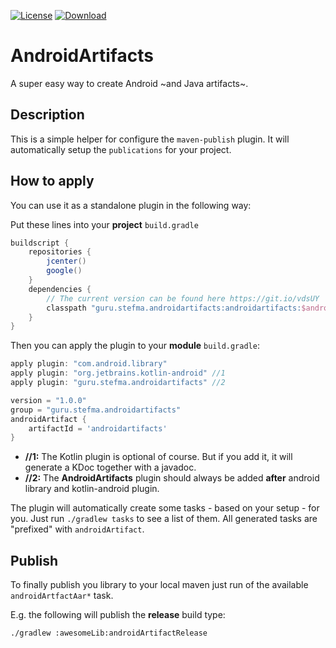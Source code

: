 [![License](https://img.shields.io/badge/License-Apache%202.0-blue.svg)](https://opensource.org/licenses/Apache-2.0)
[![Download](https://api.bintray.com/packages/stefma/maven/AndroidArtifacts/images/download.svg) ](https://bintray.com/stefma/maven/AndroidArtifacs/_latestVersion)

# AndroidArtifacts 

A super easy way to create Android ~and Java artifacts~.

## Description
This is a simple helper for configure the `maven-publish` plugin. It will automatically setup the `publications` for your project.

## How to apply
You can use it as a standalone plugin in the following way:

Put these lines into your **project** `build.gradle`
```groovy
buildscript {
    repositories {
        jcenter()
        google()
    }
    dependencies {
        // The current version can be found here https://git.io/vdsUY
        classpath "guru.stefma.androidartifacts:androidartifacts:$androidArtifactsVersion"
    }
}
```

Then you can apply the plugin to your **module** `build.gradle`:
```groovy
apply plugin: "com.android.library"
apply plugin: "org.jetbrains.kotlin-android" //1
apply plugin: "guru.stefma.androidartifacts" //2

version = "1.0.0"
group = "guru.stefma.androidartifacts"
androidArtifact {
    artifactId = 'androidartifacts'
}
```
* **//1:** The Kotlin plugin is optional of course. But if you add it, it will generate a KDoc together with a javadoc.
* **//2:** The **AndroidArtifacts** plugin should always be added **after** android library and kotlin-android plugin.

The plugin will automatically create some tasks - based on your setup - for you. Just run `./gradlew tasks` to see a list of them. All generated tasks are "prefixed" with `androidArtifact`.

## Publish
To finally publish you library to your local maven just run of the available `androidArtfactAar*` task.

E.g. the following will publish the **release** build type:
```
./gradlew :awesomeLib:androidArtifactRelease
```
